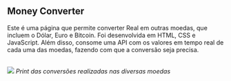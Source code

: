 ## Money Converter
<p>Este é uma página que permite converter Real em outras moedas, que incluem o Dólar, Euro e Bitcoin. Foi desenvolvida em HTML, CSS e JavaScript. Além disso, consome uma API com os valores em tempo real de cada uma das moedas, fazendo com que a conversão seja precisa.</p>
<br>
<img src="https://github.com/luigiolivi/money-converter/blob/master/images/PrtSC.jpg?raw=true">
<i>Print das conversões realizadas nas diversas moedas</i>
